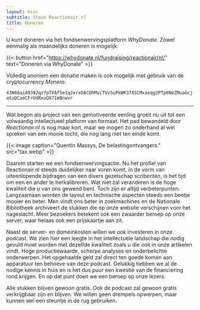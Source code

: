 ```yaml
---
layout: misc
subtitle: Steun Reactionair.nl
title: Doneren
---
```


U kunt doneren via het fondsenwervingsplatform *WhyDonate*. Zowel eenmalig als maandelijks doneren is mogelijk:

{{< button href="https://whydonate.nl/fundraising/reactionair/nl/" text="Doneren via WhyDonate" >}}

Volledig anoniem een donatie maken is ook mogelijk met gebruik van de cryptocurrency *Monero*:

<code>43N66aiA9392qz7pTFAfSe1qJxrxDACDhMvcTVv5uPkWK37XSCMxaeqg2PTp8NeZMuaGcjatuQCaoCFrUdRxuQX71mBnwvr</code>

- - -

Wat begon als project van een gemotiveerde eenling groeit nu uit tot een volwaardig intellectueel platform van formaat. Het pad bewandeld door *Reactionair.nl* is nog maar kort, maar we mogen zo onderhand al wel spreken van een mooie tocht, die nog lang niet ten einde komt.

{{< image caption="Quentin Massys, De belastingontvangers." src="tax.webp" >}}

Daarom starten we een fondsenwervingsactie. Nu het profiel van Reactionair.nl steeds duidelijker naar voren komt, in de vorm van uiteenlopende bijdragen van een divers gezelschap scribenten, is het tijd om een en ander te herkalibreren. Wat niet zal veranderen is de hoge kwaliteit die u van ons gewend bent. Toch zijn er altijd verbeterpunten. Langzaamaan worden de layout en technische aspecten steeds een beetje mooier en beter. Men vindt ons beter in zoekmachines en de Nationale Bibliotheek archiveert de stukken die op onze website verschijnen voor het nageslacht. Meer bezoekers betekent ook een zwaarder beroep op onze server, waar helaas ook een prijskaartje aan zit.

Naast de server- en domeinkosten willen we ook investeren in onze podcast. We zien hier een leegte in het intellectuele landschap die nodig gevuld moet worden met dezelfde kwaliteit zoals u die ook in onze artikelen vindt. Hoge productiewaarde, scherpe analyses en onderbelichte onderwerpen. Het opgehaalde geld zal direct ten goede komen aan apparatuur ten behoeve van deze podcast. Gelukkig hebben we al de nodige kennis in huis en is het dus puur een kwestie van de financiering rond krijgen. En op dat punt doen we een beroep op onze lezers.

Alle stukken blijven gewoon gratis. Ook de podcast zal gewoon gratis verkrijgbaar zijn en blijven. We willen geen drempels opwerpen, maar kunnen wel een steuntje in de rug gebruiken.
